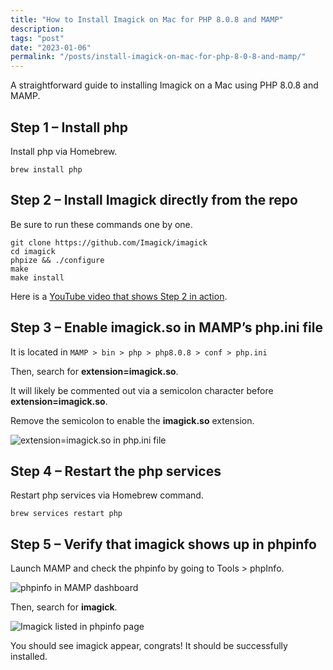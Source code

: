 ```yaml
---
title: "How to Install Imagick on Mac for PHP 8.0.8 and MAMP"
description:
tags: "post"
date: "2023-01-06"
permalink: "/posts/install-imagick-on-mac-for-php-8-0-8-and-mamp/"
---
```


A straightforward guide to installing Imagick on a Mac using PHP 8.0.8 and MAMP.

## Step 1 – Install php

Install php via Homebrew.

```
brew install php
```

## Step 2 – Install Imagick directly from the repo

Be sure to run these commands one by one.

```
git clone https://github.com/Imagick/imagick
cd imagick
phpize && ./configure
make
make install
```

Here is a [YouTube video that shows Step 2 in action](https://www.youtube.com/watch?v=W2kfP9XwiNs).

## Step 3 – Enable imagick.so in MAMP’s php.ini file

It is located in `MAMP > bin > php > php8.0.8 > conf > php.ini`

Then, search for **extension=imagick.so**.

It will likely be commented out via a semicolon character before **extension=imagick.so**.

Remove the semicolon to enable the **imagick.so** extension.

![extension=imagick.so in php.ini file](/posts/2023/img/extensionimagick.png)

## Step 4 – Restart the php services

Restart php services via Homebrew command.

```
brew services restart php
```

## Step 5 – Verify that imagick shows up in phpinfo

Launch MAMP and check the phpinfo by going to Tools > phpInfo.

![phpinfo in MAMP dashboard](/posts/2023/img/phpinfo-in-mamp.png)

Then, search for **imagick**.

![Imagick listed in phpinfo page](/posts/2023/img/imagick-phpinfo.png)

You should see imagick appear, congrats! It should be successfully installed.
